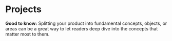 # Projects


**Good to know:** Splitting your product into fundamental concepts, objects, or areas can be a great way to let readers deep dive into the concepts that matter most to them.
